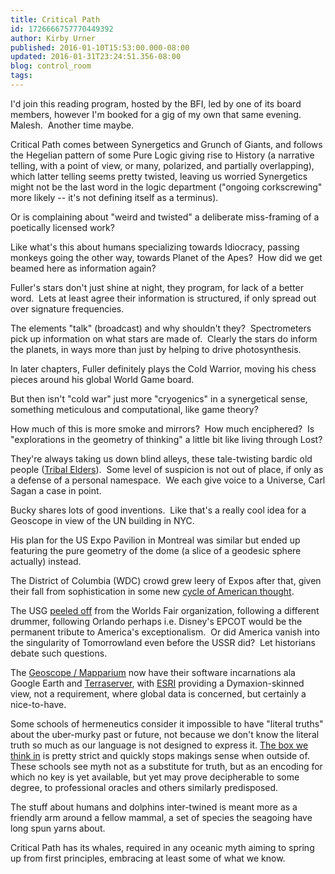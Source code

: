 ```yaml
---
title: Critical Path
id: 1726666757770449392
author: Kirby Urner
published: 2016-01-10T15:53:00.000-08:00
updated: 2016-01-31T23:24:51.356-08:00
blog: control_room
tags: 
---
```


[](https://www.flickr.com/photos/kirbyurner/24277083086/in/dateposted-public/)

I'd join this reading program, hosted by the BFI, led by one of its board members, however I'm booked for a gig of my own that same evening.  Malesh.  Another time maybe.

Critical Path comes between Synergetics and Grunch of Giants, and follows the Hegelian pattern of some Pure Logic giving rise to History (a narrative telling, with a point of view, or many, polarized, and partially overlapping), which latter telling seems pretty twisted, leaving us worried Synergetics might not be the last word in the logic department ("ongoing corkscrewing" more likely -- it's not defining itself as a terminus).

Or is complaining about "weird and twisted" a deliberate miss-framing of a poetically licensed work?

Like what's this about humans specializing towards Idiocracy, passing monkeys going the other way, towards Planet of the Apes?  How did we get beamed here as information again?

Fuller's stars don't just shine at night, they program, for lack of a better word.  Lets at least agree their information is structured, if only spread out over signature frequencies.

The elements "talk" (broadcast) and why shouldn't they?  Spectrometers pick up information on what stars are made of.  Clearly the stars do inform the planets, in ways more than just by helping to drive photosynthesis.

In later chapters, Fuller definitely plays the Cold Warrior, moving his chess pieces around his global World Game board.

But then isn't "cold war" just more "cryogenics" in a synergetical sense, something meticulous and computational, like game theory?

How much of this is more smoke and mirrors?  How much enciphered?  Is "explorations in the geometry of thinking" a little bit like living through Lost?

They're always taking us down blind alleys, these tale-twisting bardic old people ([Tribal Elders](http://controlroom.blogspot.com/2016/01/the-seventh-seal-movie-review.html)).  Some level of suspicion is not out of place, if only as a defense of a personal namespace.  We each give voice to a Universe, Carl Sagan a case in point.

Bucky shares lots of good inventions.  Like that's a really cool idea for a Geoscope in view of the UN building in NYC.

His plan for the US Expo Pavilion in Montreal was similar but ended up featuring the pure geometry of the dome (a slice of a geodesic sphere actually) instead.

The District of Columbia (WDC) crowd grew leery of Expos after that, given their fall from sophistication in some new [cycle of American thought](http://mybizmo.blogspot.com/2016/01/cyberia-next-space.html).

The USG [peeled off](http://controlroom.blogspot.com/2014/12/wheres-fair-movie-review.html) from the Worlds Fair organization, following a different drummer, following Orlando perhaps i.e. Disney's EPCOT would be the permanent tribute to America's exceptionalism.  Or did America vanish into the singularity of Tomorrowland even before the USSR did?  Let historians debate such questions.

The [Geoscope / Mapparium](http://controlroom.blogspot.com/2005/02/mapparium.html) now have their software incarnations ala Google Earth and [Terraserver](https://www.datamapper.com/algorithms), with [ESRI](http://controlroom.blogspot.com/2012/03/occupy-silicon-valley.html) providing a Dymaxion-skinned view, not a requirement, where global data is concerned, but certainly a nice-to-have.

Some schools of hermeneutics consider it impossible to have "literal truths" about the uber-murky past or future, not because we don't know the literal truth so much as our language is not designed to express it.
[](http://controlroom.blogspot.com/2016/01/think-outside-box.html)
[The box we think in](http://controlroom.blogspot.com/2016/01/think-outside-box.html) is pretty strict and quickly stops makings sense when outside of.  These schools see myth not as a substitute for truth, but as an encoding for which no key is yet available, but yet may prove decipherable to some degree, to professional oracles and others similarly predisposed.

The stuff about humans and dolphins inter-twined is meant more as a friendly arm around a fellow mammal, a set of species the seagoing have long spun yarns about.   

Critical Path has its whales, required in any oceanic myth aiming to spring up from first principles, embracing at least some of what we know.